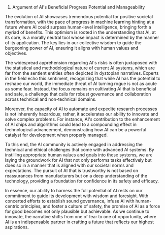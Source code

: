 1. Argument of AI's Beneficial Progress Potential and Manageability

The evolution of AI showcases tremendous potential for positive societal transformation, with the pace of progress in machine learning hinting at a future where AI could surpass human-level intelligence, bringing forth a myriad of benefits. This optimism is rooted in the understanding that AI, at its core, is a morally neutral tool whose impact is determined by the manner of its application. The key lies in our collective wisdom to guide the burgeoning power of AI, ensuring it aligns with human values and objectives.

The widespread apprehension regarding AI's risks is often juxtaposed with the statistical and methodological nature of current AI systems, which are far from the sentient entities often depicted in dystopian narratives. Experts in the field echo this sentiment, recognizing that while AI has the potential to reshape our world, the immediate threat of AI turning rogue is not as acute as some fear. Instead, the focus remains on cultivating AI that is beneficial and safe, a challenge that calls for robust governance and collaboration across technical and non-technical domains.

Moreover, the capacity of AI to automate and expedite research processes is not inherently hazardous; rather, it accelerates our ability to innovate and solve complex problems. For instance, AI's contribution to the enhancement of AI chips and algorithms could lead to a compounding effect in technological advancement, demonstrating how AI can be a powerful catalyst for development when properly managed.

To this end, the AI community is actively engaged in addressing the technical and ethical challenges that come with advanced AI systems. By instilling appropriate human values and goals into these systems, we are laying the groundwork for AI that not only performs tasks effectively but does so in a manner that is aligned with our societal norms and expectations. The pursuit of AI that is trustworthy is not based on reassurances from manufacturers but on a deep understanding of the technology, providing a foundation for confidence in its safety and efficacy.

In essence, our ability to harness the full potential of AI rests on our commitment to guide its development with wisdom and foresight. With concerted efforts to establish sound governance, infuse AI with human-centric principles, and foster a culture of safety, the promise of AI as a force for good becomes not only plausible but achievable. As we continue to innovate, the narrative shifts from one of fear to one of opportunity, where AI is an indispensable partner in crafting a future that reflects our highest aspirations.